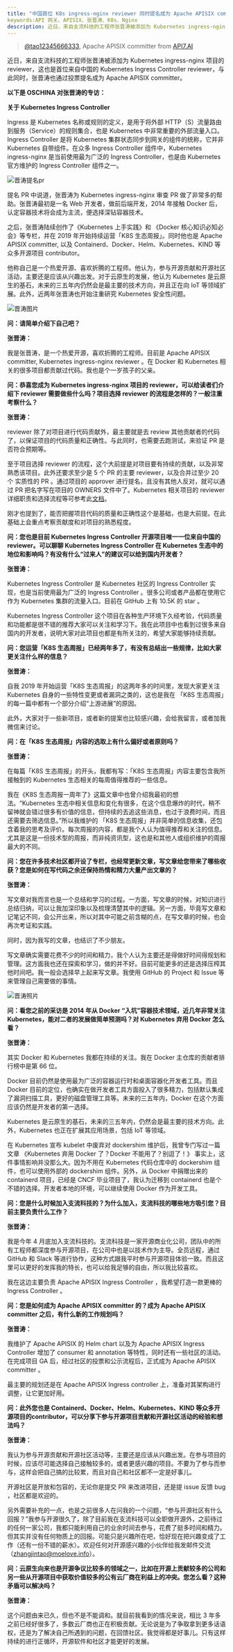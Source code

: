 ```yaml
---
title: "中国首位 K8s ingress-nginx reviewer 同时提名成为 Apache APISIX committer"
keywords:API 网关、APISIX、张晋涛、K8s、Nginx
description: 近日，来自支流科技的工程师张晋涛被添加为 Kubernetes ingress-nginx 项目的 reviewer，这也是首位来自中国的 Kubernetes Ingress Controller reviewer，与此同时，张晋涛也通过投票提名成为 Apache APISIX committer。
---
```

> [@tao12345666333](https://github.com/tao12345666333), Apache APISIX committer from [API7.AI](https://www.apiseven.com/)

<!--truncate-->

近日，来自支流科技的工程师张晋涛被添加为 Kubernetes ingress-nginx 项目的 reviewer，这也是首位来自中国的 Kubernetes Ingress Controller reviewer，与此同时，张晋涛也通过投票提名成为 Apache APISIX committer。

**以下是 OSCHINA 对张晋涛的专访：**

**关于 Kubernetes Ingress Controller** 

Ingress 是 Kubernetes 名称或规则的定义，是用于将外部 HTTP（S）流量路由到服务（Service）的规则集合，也是 Kubernetes 中非常重要的外部流量入口。Ingress Controller 是将 Kubernetes 集群状态同步到网关的组件的统称，它并非 Kubernetes 自带组件。在众多 Ingress Controller 组件中，Kubernetes ingress-nginx 是当前使用最为广泛的 Ingress Controller，也是由 Kubernetes 官方维护的 Ingress Controller 组件之一。

![晋涛提名pr](https://static.apiseven.com/202108/1630040580927-f476cac5-7cfb-45e1-b906-7442c6455576.png)

提名 PR 中说道，张晋涛为 Kubernetes ingress-nginx 审查 PR 做了非常多的帮助。张晋涛最初是一名 Web 开发者，做前后端开发，2014 年接触 Docker 后，认定容器技术将会成为主流，便选择深钻容器技术。

之后，张晋涛陆续创作了《Kubernetes 上手实践》和 《Docker 核心知识必知必会》等专栏，并在 2019 年开始持续运营「K8S 生态周报」。同时他也是 Apache APISIX committer, 以及 Containerd、Docker、Helm、Kubernetes、KIND 等众多开源项目 contributor。

他称自己是一个热爱开源、喜欢折腾的工程师。他认为，参与开源贡献和开源社区活动，主要还是应该从兴趣出发。对于云原生的发展，他认为 Kubernetes 是云原生的基石，未来的三五年内仍然会是最主要的技术方向，并且正在向 IoT 等领域扩展。此外，近两年张晋涛也开始注重研究 Kubernetes 安全性问题。

![晋涛图片](https://static.apiseven.com/202108/1630040986077-f418386a-2bc2-4e51-9cf4-2c6f7d1ca2ac.png)

**问：请简单介绍下自己吧？**

**张晋涛：**

我是张晋涛，是一个热爱开源，喜欢折腾的工程师。目前是 Apache APISIX committer, Kubernetes ingress-nginx reviewer 。在 Docker 和 Kubernetes 相关的很多项目都贡献过代码。我也是个一岁孩子的父亲。

**问：恭喜您成为 Kubernetes ingress-nginx 项目的 reviewer，可以给读者们介绍下 reviewer 需要做些什么吗？项目选择 reviewer 的流程是怎样的？一般注重考察什么？**

**张晋涛：**

reviewer 除了对项目进行代码贡献外，最主要就是去 review 其他贡献者的代码了，以保证项目的代码质量和正确性。与此同时，也需要去跑测试，来验证 PR 是否符合预期等。

至于项目选择 reviewer 的流程，这个大前提是对项目要有持续的贡献，以及非常熟悉该项目。此外还要求至少是 5 个 PR 的主要 reviewer，以及合并过至少 20 个 实质性的 PR 。通过项目的 approver 进行提名，且没有其他人反对，就可以通过 PR 把名字写在项目的 OWNERS 文件中了。Kubernetes 相关项目的 reviewer 详细职责和选择流程等可参考此[文档](https://github.com/kubernetes/community/blob/master/community-membership.md#reviewer)。

刚才也提到了，能否把握项目代码的质量和正确性这个是基础，也是大前提。在此基础上会重点考察贡献度和对项目的熟悉程度。

**问：您也是目前 Kubernetes Ingress Controller 开源项目唯一一位来自中国的 reviewer。可以聊聊 Kubernetes Ingress Controller 在 Kubernetes 生态中的地位和影响吗？有没有什么“过来人”的建议可以给到国内开发者？**

**张晋涛：**

Kubernetes Ingress Controller 是 Kubernetes 社区的 Ingress Controller 实现，也是当前使用最为广泛的 Ingress Controller 。很多公司或者产品都在使用它作为 Kubernetes 集群的流量入口。目前在 GitHub 上有 10.5K 的 star 。

Kubernetes Ingress Controller 这个项目在各种生产环境下久经考验，代码质量和功能都是很不错的推荐大家可以关注和学习下。我在此项目中也看到过很多来自国内的开发者，说明大家对此项目也都是有所关注的，希望大家能够持续贡献。

**问：您运营「K8S 生态周报」已经两年多了，有没有总结出一些规律，比如大家更关注什么样的信息？**

**张晋涛：**

自我 2019 年开始运营「K8S 生态周报」的这两年多的时间里，发现大家更关注 Kubernetes 自身的一些特性变更或者漏洞之类的，这也是我在 「K8S 生态周报」的每一篇中都有一个部分介绍“上游进展”的原因。

此外，大家对于一些新项目，或者新的提案也比较感兴趣，会给我留言，或者加我微信来讨论。

**问：在「K8S 生态周报」内容的选取上有什么偏好或者原则吗？**

**张晋涛：**

在每篇「K8S 生态周报」的开头，我都有写：「K8S 生态周报」内容主要包含我所接触到的 Kubernetes 生态相关的每周值得推荐的一些信息。

我在《K8S 生态周报一周年了》这篇文章中也曾介绍我最初的想法。“Kubernetes 生态中相关信息和变化有很多，在这个信息爆炸的时代，稍不留神就会错过很多有价值的信息，但持续的去追这些消息，也过于浪费时间，而且还需要去筛选信息。”所以我维护的 「K8S 生态周报」并非简单的信息收集，还包含着我的思考及评价。每次周报的内容，都是我个人认为值得推荐和关注的信息。尤其是这是一份技术型的周报，而非纯资讯型，这也是和其他人或组织维护的周报最大的不同。

**问：您在许多技术社区都开设了专栏，也经常更新文章，写文章给您带来了哪些收获？您是如何在写代码之余还保持热情和精力大量产出文章的？**

**张晋涛：**

写文章对我而言也是一个总结和学习的过程。一方面，写文章的时候，对知识进行总结归纳，可以让我加深印象以及梳理清楚其中的逻辑。另一方面，毕竟写文章和记笔记不同，会公开出来，所以对其中可能之前含糊的点，在写文章的时候，也会再次考证和实践。

同时，因为我写的文章，也结识了不少朋友。

写文章确实需要花费不少的时间和精力，我个人认为主要还是得做好时间得规划和管理。这方面我也还在探索和学习，做的并不好。目前可能更多的还是选择压榨其他时间吧。我一般会选择早上起来写文章。我使用 GitHub 的 Project 和 Issue 等来管理自己需要做的事情。

![晋涛照片](https://static.apiseven.com/202108/1630041206485-03947eac-8dbe-4197-bd84-adf6a278b45b.png)

**问：看您之前的采访是 2014 年从 Docker “入坑”容器技术领域，近几年非常关注 Kubernetes，能对二者的发展做简单预测吗？对 Kubernetes 弃用 Docker 怎么看？**

**张晋涛：**

其实 Docker 和 Kubernetes 我都在持续的关注。我在 Docker 主仓库的贡献者排行榜中是第 66 位。

Docker 目前仍然是使用最为广泛的容器运行时和桌面容器化开发者工具。而且 Docker 目前的定位，也确实在做开发者工具方面投入了很多精力，包括默认集成了漏洞扫描工具，更好的磁盘管理工具等。未来的三五年内，Docker 在这个方面应该仍然是开发者的第一选择。

Kubernetes 是云原生的基石，未来的三五年内，仍然会是最主要的技术方向。此外，Kubernetes 也正在扩展其应用场景，包括 IoT 等领域。

在 Kubernetes 宣布 kubelet 中废弃对 dockershim 维护后，我曾专门写过一篇文章 《Kubernetes 弃用 Docker 了？Docker 不能用了？别逗了！》 事实上，这件事情影响并没那么大。因为不用在 Kubernetes 代码仓库中的 dockershim 组件，也可以使用外部的 dockershim 组件。另外，从 Docker 中捐赠出来的 containerd 项目，已经是 CNCF 毕业项目了，我认为迁移到 containerd 也是个不错的选择。开发者本地的环境，可以继续使用 Docker 作为开发工具。

**问：您是什么时候加入支流科技的？为什么加入，支流科技的哪些地方吸引您？目前主要负责什么工作？**

**张晋涛：**

我是今年 4 月底加入支流科技的。支流科技是一家开源商业化公司，团队中的所有工程师都深度参与开源项目，在公司中也是以技术作为主导。全员远程，通过 GitHub 和 Slack 等进行协作，这种方式跟我平时参与开源项目体验一致。而且这里可以更好的发挥我的特长，也可以给我足够的自由，所以我比较喜欢。

我在这边主要负责 Apache APISIX Ingress Controller ，我希望打造一款更棒的 Ingress Controller 。

**问：您是如何成为 Apache APISIX committer 的？成为 Apache APISIX committer 之后，有什么新的工作规划吗？**

**张晋涛：**

我维护了 Apache APISIX 的 Helm chart 以及为 Apache APISIX Ingress Controller 增加了 consumer 和 annotation 等特性，同时还有一些社区的活动。在完成项目 GA 后，经过社区的投票和公示流程后，正式成为 Apache APISIX committer 。

最主要的规划还是在 Apache APISIX Ingress controller 上，准备对其架构进行调整，让它更加好用。

**问：此外您也是 Containerd、Docker、Helm、Kubernetes、KIND 等众多开源项目的contributor，可以分享下参与开源项目贡献和开源社区活动的经验和想法吗？**

**张晋涛：**

我认为参与开源贡献和开源社区活动等，主要还是应该从兴趣出发。在参与项目的时候，应该尽可能选择自己接触较多的，或者更感兴趣的项目。不要为了参与而参与，这样会把自己搞的比较累，而且对自己和社区都不一定是好事儿。

开源社区是开放和包容的，无论你是提交 PR 来改进项目，还是提 issue 反馈 bug ，社区都是欢迎的。

另外需要补充的一点，也是之前很多人在问我的一个问题，“参与开源社区有什么回报？”我参与开源很久了，除了目前我在支流科技可以全职做开源外，之前待过的任何一家公司，我都只能利用自己的业余时间去参与，花费了挺多时间和精力。但其实并没有任何物质上的回报。可能只是兴趣所在吧，恰好现在把兴趣变成了工作（还有一份不错的薪水）。欢迎任何对开源感兴趣的小伙伴给我发邮件交流（zhangjintao@moelove.info）。

**问：云原生向来也是开源争议比较多的领域之一，比如在开源上贡献较多的公司和另一些从开源项目中获取价值较多的公有云厂商在利益上的冲突。您怎么看？这种矛盾可以解决吗？**

**张晋涛：**

这个问题由来已久，但也不是不能调和。就目前我看到的情况来说，相比 3 年多之前已经好很多了，多数云厂商也正在积极贡献。无论说是为了争取拿到更多话语权，还是为了解决自己所遇到的问题，在回馈社区。我觉得都是好事儿。只有这样持续的进行正循环，开源软件和社区才能更好的发展。


